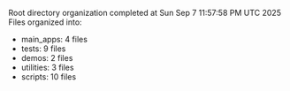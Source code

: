 Root directory organization completed at Sun Sep  7 11:57:58 PM UTC 2025
Files organized into:
- main_apps: 4 files
- tests: 9 files
- demos: 2 files
- utilities: 3 files
- scripts: 10 files
